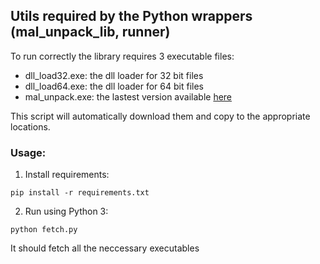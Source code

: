##  Utils required by the Python wrappers (mal_unpack_lib, runner)

To run correctly the library requires 3 executable files: 
- dll_load32.exe: the dll loader for 32 bit files
- dll_load64.exe: the dll loader for 64 bit files
- mal_unpack.exe: the lastest version available [here](https://github.com/hasherezade/mal_unpack/releases)

This script will automatically download them and copy to the appropriate locations.

###  Usage:

1. Install requirements:
```console
pip install -r requirements.txt
```

2. Run using Python 3:
```console
python fetch.py
```

It should fetch all the neccessary executables
